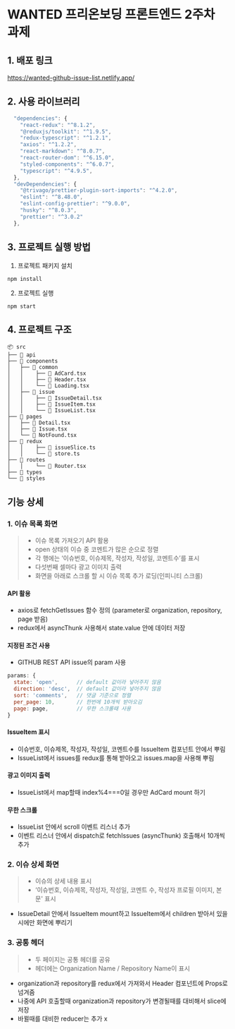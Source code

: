 # WANTED 프리온보딩 프론트엔드 2주차 과제

## 1. 배포 링크

https://wanted-github-issue-list.netlify.app/

## 2. 사용 라이브러리

```js
  "dependencies": {
    "react-redux": "^8.1.2",
    "@reduxjs/toolkit": "^1.9.5",
    "redux-typescript": "^1.2.1",
    "axios": "^1.2.2",
    "react-markdown": "^8.0.7",
    "react-router-dom": "^6.15.0",
    "styled-components": "^6.0.7",
    "typescript": "^4.9.5",
  },
  "devDependencies": {
    "@trivago/prettier-plugin-sort-imports": "^4.2.0",
    "eslint": "^8.48.0",
    "eslint-config-prettier": "^9.0.0",
    "husky": "^8.0.3",
    "prettier": "^3.0.2"
  },
```

## 3. 프로젝트 실행 방법

1. 프로젝트 패키지 설치

```
npm install
```

2. 프로젝트 실행

```
npm start
```

## 4. 프로젝트 구조

```
📦 src
├── 📂 api
├── 📂 components
│   ├── 📂 common
│   │    ├── 📄 AdCard.tsx
│   │    ├── 📄 Header.tsx
│   │    └── 📄 Loading.tsx
│   ├── 📂 issue
│   │    ├── 📄 IssueDetail.tsx
│   │    ├── 📄 IssueItem.tsx
│   │    └── 📄 IssueList.tsx
├── 📂 pages
│   ├── 📄 Detail.tsx
│   ├── 📄 Issue.tsx
│   └── 📄 NotFound.tsx
├── 📂 redux
│   │    ├── 📄 issueSlice.ts
│   │    └── 📄 store.ts
├── 📂 routes
│   │    └── 📄 Router.tsx
├── 📂 types
└── 📂 styles
```

## 기능 상세

### 1. 이슈 목록 화면

> - 이슈 목록 가져오기 API 활용
> - open 상태의 이슈 중 코멘트가 많은 순으로 정렬
> - 각 행에는 ‘이슈번호, 이슈제목, 작성자, 작성일, 코멘트수’를 표시
> - 다섯번째 셀마다 광고 이미지 출력
> - 화면을 아래로 스크롤 할 시 이슈 목록 추가 로딩(인피니티 스크롤)

#### API 활용

- axios로 fetchGetIssues 함수 정의 (parameter로 organization, repository, page 받음)
- redux에서 asyncThunk 사용해서 state.value 안에 데이터 저장

#### 지정된 조건 사용

- GITHUB REST API issue의 param 사용

```js
params: {
  state: 'open',      // default 값이라 넣어주지 않음
  direction: 'desc',  // default 값이라 넣어주지 않음
  sort: 'comments',   // 댓글 기준으로 정렬
  per_page: 10,       // 한번에 10개씩 받아오김
  page: page,         // 무한 스크롤때 사용
}
```

#### IssueItem 표시

- 이슈번호, 이슈제목, 작성자, 작성일, 코멘트수를 IssueItem 컴포넌트 안에서 뿌림
- IssueList에서 issues를 redux를 통해 받아오고 issues.map을 사용해 뿌림

#### 광고 이미지 출력

- IssueList에서 map할때 index%4===0일 경우만 AdCard mount 하기

#### 무한 스크롤

- IssueList 안에서 scroll 이벤트 리스너 추가
- 이벤트 리스너 안에서 dispatch로 fetchIssues (asyncThunk) 호출해서 10개씩 추가

### 2. 이슈 상세 화면

> - 이슈의 상세 내용 표시
> - ‘이슈번호, 이슈제목, 작성자, 작성일, 코멘트 수, 작성자 프로필 이미지, 본문' 표시

- IssueDetail 안에서 IssueItem mount하고 IssueItem에서 children 받아서 있을 시에만 화면에 뿌리기

### 3. 공통 헤더

> - 두 페이지는 공통 헤더를 공유
> - 헤더에는 Organization Name / Repository Name이 표시

- organization과 repository를 redux에서 가져와서 Header 컴포넌트에 Props로 넘겨줌
- 나중에 API 호출할때 organization과 repository가 변경될때를 대비해서 slice에 저장
- 바뀔때를 대비한 reducer는 추가 x
